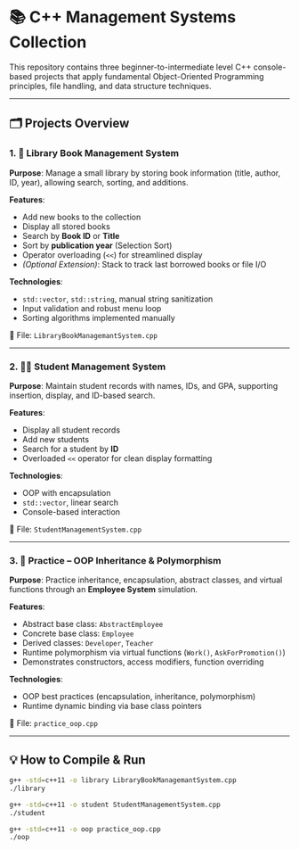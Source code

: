 # 📚 C++ Management Systems Collection

This repository contains three beginner-to-intermediate level C++ console-based projects that apply fundamental Object-Oriented Programming principles, file handling, and data structure techniques.

---

## 🗂️ Projects Overview

### 1. 📖 Library Book Management System

**Purpose**: Manage a small library by storing book information (title, author, ID, year), allowing search, sorting, and additions.

**Features**:
- Add new books to the collection
- Display all stored books
- Search by **Book ID** or **Title**
- Sort by **publication year** (Selection Sort)
- Operator overloading (`<<`) for streamlined display
- *(Optional Extension)*: Stack to track last borrowed books or file I/O

**Technologies**:  
- `std::vector`, `std::string`, manual string sanitization  
- Input validation and robust menu loop  
- Sorting algorithms implemented manually  

📁 File: `LibraryBookManagemantSystem.cpp`

---

### 2. 👨‍🎓 Student Management System

**Purpose**: Maintain student records with names, IDs, and GPA, supporting insertion, display, and ID-based search.

**Features**:
- Display all student records
- Add new students
- Search for a student by **ID**
- Overloaded `<<` operator for clean display formatting

**Technologies**:
- OOP with encapsulation
- `std::vector`, linear search
- Console-based interaction

📁 File: `StudentManagementSystem.cpp`

---

### 3. 🧱 Practice – OOP Inheritance & Polymorphism

**Purpose**: Practice inheritance, encapsulation, abstract classes, and virtual functions through an **Employee System** simulation.

**Features**:
- Abstract base class: `AbstractEmployee`
- Concrete base class: `Employee`  
- Derived classes: `Developer`, `Teacher`
- Runtime polymorphism via virtual functions (`Work()`, `AskForPromotion()`)
- Demonstrates constructors, access modifiers, function overriding

**Technologies**:
- OOP best practices (encapsulation, inheritance, polymorphism)
- Runtime dynamic binding via base class pointers

📁 File: `practice_oop.cpp`

---

## 💡 How to Compile & Run

```bash
g++ -std=c++11 -o library LibraryBookManagemantSystem.cpp
./library

g++ -std=c++11 -o student StudentManagementSystem.cpp
./student

g++ -std=c++11 -o oop practice_oop.cpp
./oop
